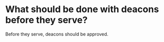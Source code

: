 # What should be done with deacons before they serve?

Before they serve, deacons should be approved.
